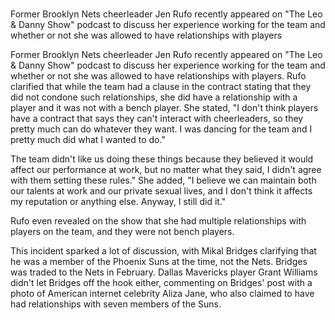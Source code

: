 # 
Former Brooklyn Nets cheerleader Jen Rufo recently appeared on "The Leo & Danny Show" podcast to discuss her experience working for the team and whether or not she was allowed to have relationships with players 
 
Former Brooklyn Nets cheerleader Jen Rufo recently appeared on "The Leo & Danny Show" podcast to discuss her experience working for the team and whether or not she was allowed to have relationships with players. Rufo clarified that while the team had a clause in the contract stating that they did not condone such relationships, she did have a relationship with a player and it was not with a bench player. She stated, "I don't think players have a contract that says they can't interact with cheerleaders, so they pretty much can do whatever they want. I was dancing for the team and I pretty much did what I wanted to do."

The team didn't like us doing these things because they believed it would affect our performance at work, but no matter what they said, I didn't agree with them setting these rules." She added, "I believe we can maintain both our talents at work and our private sexual lives, and I don't think it affects my reputation or anything else. Anyway, I still did it."

Rufo even revealed on the show that she had multiple relationships with players on the team, and they were not bench players.

This incident sparked a lot of discussion, with Mikal Bridges clarifying that he was a member of the Phoenix Suns at the time, not the Nets. Bridges was traded to the Nets in February. Dallas Mavericks player Grant Williams didn't let Bridges off the hook either, commenting on Bridges' post with a photo of American internet celebrity Aliza Jane, who also claimed to have had relationships with seven members of the Suns.